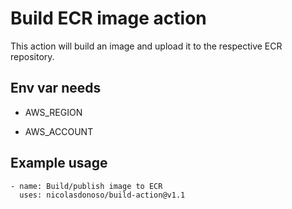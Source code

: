 # Build ECR image action

This action will build an image and upload it to the respective ECR repository.

## Env var needs

- AWS_REGION

- AWS_ACCOUNT


## Example usage

```
- name: Build/publish image to ECR
  uses: nicolasdonoso/build-action@v1.1
```